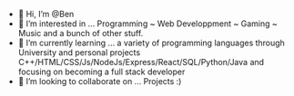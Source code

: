 - 👋 Hi, I’m @Ben
- 👀 I’m interested in ... Programming ~ Web Developpment ~ Gaming ~ Music and a bunch of other stuff.
- 🌱 I’m currently learning ... a variety of programming languages through University and personal projects C++/HTML/CSS/Js/NodeJs/Express/React/SQL/Python/Java and focusing on becoming a full stack developer
- 💞️ I’m looking to collaborate on ... Projects :) 

<!---
Bofta/Bofta is a ✨ special ✨ repository because its `README.md` (this file) appears on your GitHub profile.
You can click the Preview link to take a look at your changes.
--->
